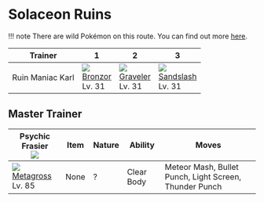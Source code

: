 # Solaceon Ruins

!!! note
    There are wild Pokémon on this route. You can find out more [here](../../wild_pokemon/solaceon_ruins/).

Trainer          | 1                                 | 2                                  | 3                                   | 
---              | ---                               | ---                                | ---                                 | 
Ruin Maniac Karl | ![][436]<br> [Bronzor]<br> Lv. 31 | ![][075]<br> [Graveler]<br> Lv. 31 | ![][028]<br> [Sandslash]<br> Lv. 31 | 


## Master Trainer

Psychic Frasier<br>![][psychic_m]   | Item | Nature | Ability    | Moves                                                  | 
---                                 | ---  | ---    | ---        | ---                                                    | 
![][376]<br> [Metagross]<br> Lv. 85 | None | ?      | Clear Body | Meteor Mash, Bullet Punch, Light Screen, Thunder Punch | 

[Sandslash]: ../../pokemon_changes/028/
[Graveler]: ../../pokemon_changes/075/
[Metagross]: ../../pokemon_changes/376/
[Bronzor]: ../../pokemon_changes/436/
[028]: ../img/pokemon/028.png
[075]: ../img/pokemon/075.png
[376]: ../img/pokemon/376.png
[436]: ../img/pokemon/436.png
[psychic_m]: ../img/trainer/psychic_m.png
